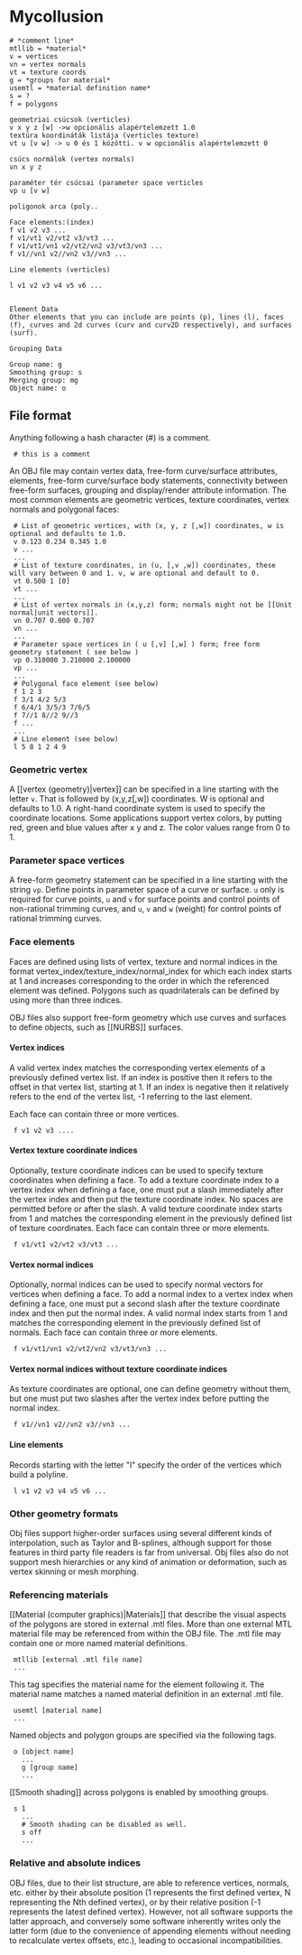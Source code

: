 # Mycollusion

```
# *comment line*
mtllib = *material*
v = vertices
vn = vertex normals
vt = texture coords
g = *groups for material*
usemtl = *material definition name*
s = ?
f = polygons

geometriai csúcsok (verticles)
v x y z [w] ->w opcionális alapértelemzett 1.0
textúra koordináták listája (verticles texture)
vt u [v w] -> u 0 és 1 közötti. v w opcionális alapértelemzett 0

csúcs normálok (vertex normals) 
vn x y z

paraméter tér csúcsai (parameter space verticles
vp u [v w] 

poligonok arca (poly..

Face elements:(index)
f v1 v2 v3 ...
f v1/vt1 v2/vt2 v3/vt3 ...
f v1/vt1/vn1 v2/vt2/vn2 v3/vt3/vn3 ...
f v1//vn1 v2//vn2 v3//vn3 ...

Line elements (verticles)

l v1 v2 v3 v4 v5 v6 ...


Element Data
Other elements that you can include are points (p), lines (l), faces (f), curves and 2d curves (curv and curv2D respectively), and surfaces (surf).

Grouping Data

Group name: g
Smoothing group: s
Merging group: mg
Object name: o
```


## File format

Anything following a hash character (#) is a comment.

```
 # this is a comment
```

An OBJ file may contain vertex data, free-form curve/surface attributes, elements, free-form curve/surface body statements, connectivity between free-form surfaces, grouping and display/render attribute information.   The most common elements are geometric vertices, texture coordinates, vertex normals and polygonal faces:

```
 # List of geometric vertices, with (x, y, z [,w]) coordinates, w is optional and defaults to 1.0.
 v 0.123 0.234 0.345 1.0
 v ...
 ...
 # List of texture coordinates, in (u, [,v ,w]) coordinates, these will vary between 0 and 1. v, w are optional and default to 0.
 vt 0.500 1 [0]
 vt ...
 ...
 # List of vertex normals in (x,y,z) form; normals might not be [[Unit normal|unit vectors]].
 vn 0.707 0.000 0.707
 vn ...
 ...
 # Parameter space vertices in ( u [,v] [,w] ) form; free form geometry statement ( see below )
 vp 0.310000 3.210000 2.100000
 vp ...
 ...
 # Polygonal face element (see below)
 f 1 2 3
 f 3/1 4/2 5/3
 f 6/4/1 3/5/3 7/6/5
 f 7//1 8//2 9//3
 f ...
 ...
 # Line element (see below)
 l 5 8 1 2 4 9
```

### Geometric vertex

A [[vertex (geometry)|vertex]] can be specified in a line starting with the letter `v`. That is followed by (x,y,z[,w]) coordinates. W is optional and defaults to 1.0. A right-hand coordinate system is used to specify the coordinate locations. Some applications support vertex colors, by putting red, green and blue values after x y and z.  The color values range from 0 to 1.

### Parameter space vertices

A free-form geometry statement can be specified in a line starting with the string `vp`. Define points in parameter space of a curve or surface. `u` only is required for curve points, `u` and `v` for surface points and control points of non-rational trimming curves, and `u`, `v` and `w` (weight) for control points of rational trimming curves.

### Face elements

Faces are defined using lists of vertex, texture and normal indices in the format vertex_index/texture_index/normal_index for which each index starts at 1 and increases corresponding to the order in which the referenced element was defined.  Polygons such as quadrilaterals can be defined by using more than three  indices.

OBJ files also support free-form geometry which use curves and surfaces to define objects, such as [[NURBS]] surfaces.

#### Vertex indices

A valid vertex index matches the corresponding vertex elements of a previously defined vertex list. 
If an index is positive then it refers to the offset in that vertex list, starting at 1.
If an index is negative then it relatively refers to the end of the vertex list, -1 referring to the last element.

Each face can contain three or more vertices.

```
 f v1 v2 v3 ....
```

#### Vertex texture coordinate indices

Optionally, texture coordinate indices can be used to specify texture coordinates when defining a face.
To add a texture coordinate index to a vertex index when defining a face,
one must put a slash immediately after the vertex index and then put the 
texture coordinate index.  No spaces are permitted before or after the slash.
A valid texture coordinate index starts from 1 and matches the corresponding
element in the previously defined list of texture coordinates. 
Each face can contain three or more elements.

```
 f v1/vt1 v2/vt2 v3/vt3 ...
```

#### Vertex normal indices

Optionally, normal indices can be used to specify normal vectors for vertices when defining a face.
To add a normal index to a vertex index when defining a face, 
one must put a second slash after the texture coordinate index and then put
the normal index.
A valid normal index starts from 1 and matches the corresponding element
in the previously defined list of normals.
Each face can contain three or more elements.

```
 f v1/vt1/vn1 v2/vt2/vn2 v3/vt3/vn3 ...
```

#### Vertex normal indices without texture coordinate indices
As texture coordinates are optional, one can define geometry without them, but
one must put two slashes after the vertex index before putting the normal index.

```
 f v1//vn1 v2//vn2 v3//vn3 ...
```

#### Line elements
Records starting with the letter "l" specify the order of the vertices which build a polyline.

```
 l v1 v2 v3 v4 v5 v6 ...
```

### Other geometry formats

Obj files support higher-order surfaces using several different kinds of interpolation, such as Taylor and B-splines, although support for those features in third party file readers is far from universal. Obj files also do not support mesh hierarchies or any kind of animation or deformation, such as vertex skinning or mesh morphing.

### Referencing materials

[[Material (computer graphics)|Materials]] that describe the visual aspects of the polygons are stored in
external .mtl files.  More than one external MTL material file may be referenced from within the OBJ file.  The .mtl file may contain one or more named material definitions.

```
 mtllib [external .mtl file name]
 ...
```

This tag specifies the material name for the element following it. The material name matches a named material definition in an external .mtl file.

```
 usemtl [material name]
 ...
```

Named objects and polygon groups are specified via the following tags.

```
 o [object name]
   ...
   g [group name]
   ...
```

[[Smooth shading]] across polygons is enabled by smoothing groups.

```
 s 1
   ...
   # Smooth shading can be disabled as well.
   s off
   ...
```

### Relative and absolute indices

OBJ files, due to their list structure, are able to reference vertices, normals, etc. either by their absolute position (1 represents the first defined vertex, N representing the Nth defined vertex), or by their relative position (-1 represents the latest defined vertex). 
However, not all software supports the latter approach, and conversely some software inherently writes only the latter form (due to the convenience of appending elements without needing to recalculate vertex offsets, etc.), leading to occasional incompatibilities.

